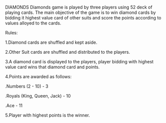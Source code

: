 DIAMONDS
Diamonds game is played by three players using 52 deck of playing cards. The main objective of the game is to win diamond cards by bidding it highest value card of other suits and score the points according to values alloyed to the cards.


Rules:


1.Diamond cards are shuffled and kept aside.

2.Other Suit cards are shuffled and distributed to the players.

3.A diamond card is displayed to the players, player bidding with highest value card wins that diamond card and points.

4.Points are awarded as follows:

  .Numbers (2 - 10) - 3
  
  .Royals  (King, Queen, Jack) - 10
  
  .Ace - 11

5.Player with highest points is the winner.
